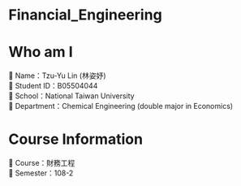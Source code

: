 # Financial_Engineering

# Who am I 
  	Name：Tzu-Yu Lin (林姿妤)   
  	Student ID：B05504044   
  	School：National Taiwan University   
  	Department：Chemical Engineering (double major in Economics)   

# Course Information
  	Course：財務工程   
  	Semester：108-2   
